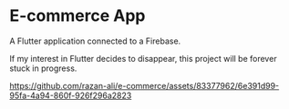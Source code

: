 # E-commerce App

A Flutter application connected to a Firebase.


If my interest in Flutter decides to disappear, this project will be forever stuck in progress.

https://github.com/razan-ali/e-commerce/assets/83377962/6e391d99-95fa-4a94-860f-926f296a2823

